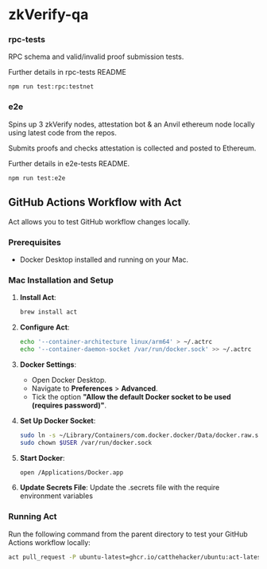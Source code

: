 # zkVerify-qa

### rpc-tests

RPC schema and valid/invalid proof submission tests.

Further details in rpc-tests README

```shell
npm run test:rpc:testnet
```

### e2e

Spins up 3 zkVerify nodes, attestation bot & an Anvil ethereum node locally using latest code from the repos. 

Submits proofs and checks attestation is collected and posted to Ethereum.

Further details in e2e-tests README.


```shell
npm run test:e2e
```

## GitHub Actions Workflow with Act

Act allows you to test GitHub workflow changes locally.

### Prerequisites

- Docker Desktop installed and running on your Mac.

### Mac Installation and Setup

1. **Install Act**:
    ```sh
    brew install act
    ```

2. **Configure Act**:
    ```sh
    echo '--container-architecture linux/arm64' > ~/.actrc
    echo '--container-daemon-socket /var/run/docker.sock' >> ~/.actrc
    ```

3. **Docker Settings**:
    - Open Docker Desktop.
    - Navigate to **Preferences** > **Advanced**.
    - Tick the option **"Allow the default Docker socket to be used (requires password)"**.

4. **Set Up Docker Socket**:
    ```sh
    sudo ln -s ~/Library/Containers/com.docker.docker/Data/docker.raw.sock /var/run/docker.sock
    sudo chown $USER /var/run/docker.sock
    ```

5. **Start Docker**:
    ```sh
    open /Applications/Docker.app
    ```
6. **Update Secrets File**:
    Update the .secrets file with the require environment variables

### Running Act

Run the following command from the parent directory to test your GitHub Actions workflow locally:
```sh
act pull_request -P ubuntu-latest=ghcr.io/catthehacker/ubuntu:act-latest
```
